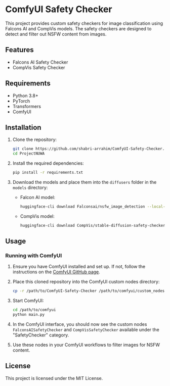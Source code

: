 # ComfyUI Safety Checker

This project provides custom safety checkers for image classification using Falcons AI and CompVis models. The safety checkers are designed to detect and filter out NSFW content from images.

## Features

- Falcons AI Safety Checker
- CompVis Safety Checker

## Requirements

- Python 3.8+
- PyTorch
- Transformers
- ComfyUI

## Installation

1. Clone the repository:

   ```sh
   git clone https://github.com/shabri-arrahim/ComfyUI-Safety-Checker.git
   cd ProjectNUWA
   ```

2. Install the required dependencies:

   ```sh
   pip install -r requirements.txt
   ```

3. Download the models and place them into the `diffusers` folder in the `models` directory:

   - Falcon AI model:

     ```sh
     huggingface-cli download Falconsai/nsfw_image_detection --local-dir models/diffusers/Falconsai_nsfw_image_detection
     ```

   - CompVis model:
     ```sh
     huggingface-cli download CompVis/stable-diffusion-safety-checker --local-dir models/diffusers/CompVis_stable_diffusion_safety_checker
     ```

## Usage

### Running with ComfyUI

1. Ensure you have ComfyUI installed and set up. If not, follow the instructions on the [ComfyUI GitHub page](https://github.com/comfyanonymous/ComfyUI).

2. Place this cloned repository into the ComfyUI custom nodes directory:

   ```sh
   cp -r /path/to/ComfyUI-Safety-Checker /path/to/comfyui/custom_nodes/
   ```

3. Start ComfyUI:

   ```sh
   cd /path/to/comfyui
   python main.py
   ```

4. In the ComfyUI interface, you should now see the custom nodes `FalconsAISafetyChecker` and `CompVisSafetyChecker` available under the "SafetyChecker" category.

5. Use these nodes in your ComfyUI workflows to filter images for NSFW content.

## License

This project is licensed under the MIT License.
